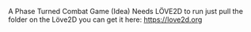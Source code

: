 A Phase Turned Combat Game (Idea) Needs LÖVE2D to run just pull the folder on the Löve2D you can get it here: https://love2d.org
